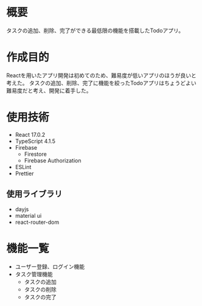 # 概要
タスクの追加、削除、完了ができる最低限の機能を搭載したTodoアプリ。

# 作成目的
Reactを用いたアプリ開発は初めてのため、難易度が低いアプリのほうが良いと考えた。
タスクの追加、削除、完了に機能を絞ったTodoアプリはちょうどよい難易度だと考え、開発に着手した。

# 使用技術
- React 17.0.2
- TypeScript 4.1.5
- Firebase
  - Firestore
  - Firebase Authorization
- ESLint
- Prettier

## 使用ライブラリ
- dayjs
- material ui
- react-router-dom

# 機能一覧
- ユーザー登録、ログイン機能
- タスク管理機能 
  - タスクの追加
  - タスクの削除
  - タスクの完了
